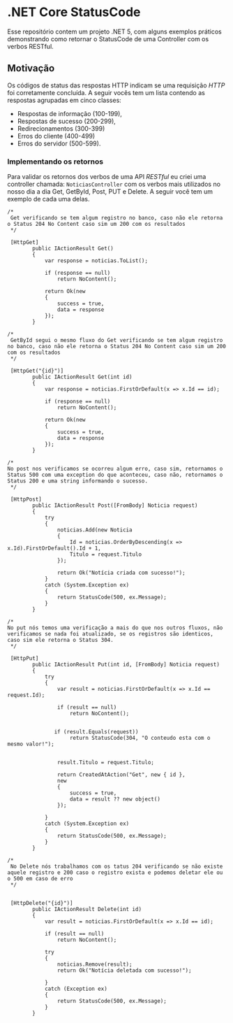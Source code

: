 # .NET Core StatusCode 
 Esse repositório contem um projeto .NET 5, com alguns exemplos práticos demonstrando como retornar o StatusCode de uma Controller com os verbos RESTful.

## Motivação

Os códigos de status das respostas HTTP indicam se uma requisição *HTTP* foi corretamente concluída. 
A seguir vocês tem um lista contendo as respostas agrupadas em cinco classes:

* Respostas de informação (100-199),
* Respostas de sucesso (200-299),
* Redirecionamentos (300-399)
* Erros do cliente (400-499)
* Erros do servidor (500-599).

### Implementando os retornos 

Para validar os retornos dos verbos de uma API *RESTful* eu criei uma controller chamada: `NoticiasController` com os verbos mais utilizados no nosso dia a dia Get, GetById, Post, PUT e Delete. A seguir você tem um exemplo de cada uma delas.

```Csharp
/*
 Get verificando se tem algum registro no banco, caso não ele retorna o Status 204 No Content caso sim um 200 com os resultados 
 */

 [HttpGet]
        public IActionResult Get()
        {
            var response = noticias.ToList();

            if (response == null)
                return NoContent();

            return Ok(new
            {
                success = true,
                data = response
            });
        }
```

```Csharp
/*
 GetById segui o mesmo fluxo do Get verificando se tem algum registro no banco, caso não ele retorna o Status 204 No Content caso sim um 200 com os resultados 
 */

 [HttpGet("{id}")]
        public IActionResult Get(int id)
        {
            var response = noticias.FirstOrDefault(x => x.Id == id);

            if (response == null)
                return NoContent();

            return Ok(new
            {
                success = true,
                data = response
            });
        }
```

```Csharp
/*
No post nos verificamos se ocorreu algum erro, caso sim, retornamos o Status 500 com uma exception do que aconteceu, caso não, retornamos o Status 200 e uma string informando o sucesso.
 */

 [HttpPost]
        public IActionResult Post([FromBody] Noticia request)
        {
            try
            {
                noticias.Add(new Noticia
                {
                    Id = noticias.OrderByDescending(x => x.Id).FirstOrDefault().Id + 1,
                    Titulo = request.Titulo
                });

                return Ok("Notícia criada com sucesso!");
            }
            catch (System.Exception ex)
            {
                return StatusCode(500, ex.Message);
            }
        }
```


```Csharp
/*
No put nós temos uma verificação a mais do que nos outros fluxos, não verificamos se nada foi atualizado, se os registros são identicos, caso sim ele retorna o Status 304.
 */

 [HttpPut]
        public IActionResult Put(int id, [FromBody] Noticia request)
        {
            try
            {
                var result = noticias.FirstOrDefault(x => x.Id == request.Id);

                if (result == null)
                    return NoContent();


               if (result.Equals(request))
                    return StatusCode(304, "O conteudo esta com o mesmo valor!");


                result.Titulo = request.Titulo;

                return CreatedAtAction("Get", new { id },
                new
                {
                    success = true,
                    data = result ?? new object()
                });

            }
            catch (System.Exception ex)
            {
                return StatusCode(500, ex.Message);
            }
        }
```


```Csharp
/*
 No Delete nós trabalhamos com os tatus 204 verificando se não existe aquele registro e 200 caso o registro exista e podemos deletar ele ou o 500 em caso de erro
 */


 [HttpDelete("{id}")]
        public IActionResult Delete(int id)
        {
            var result = noticias.FirstOrDefault(x => x.Id == id);

            if (result == null)
                return NoContent();

            try
            {
                noticias.Remove(result);
                return Ok("Notícia deletada com sucesso!");

            }
            catch (Exception ex)
            {
                return StatusCode(500, ex.Message);
            }
        }
 
```
